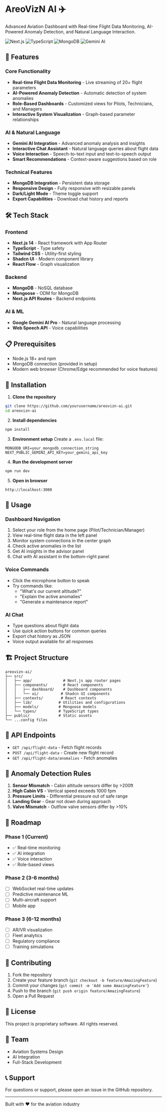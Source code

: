 # AreoVizN AI ✈️

Advanced Aviation Dashboard with Real-time Flight Data Monitoring, AI-Powered Anomaly Detection, and Natural Language Interaction.

![Next.js](https://img.shields.io/badge/Next.js-14.1-black?style=flat-square&logo=next.js)
![TypeScript](https://img.shields.io/badge/TypeScript-5.0-blue?style=flat-square&logo=typescript)
![MongoDB](https://img.shields.io/badge/MongoDB-6.0-green?style=flat-square&logo=mongodb)
![Gemini AI](https://img.shields.io/badge/Gemini_AI-Pro-purple?style=flat-square&logo=google)

## 🚀 Features

### Core Functionality
- **Real-time Flight Data Monitoring** - Live streaming of 20+ flight parameters
- **AI-Powered Anomaly Detection** - Automatic detection of system anomalies
- **Role-Based Dashboards** - Customized views for Pilots, Technicians, and Managers
- **Interactive System Visualization** - Graph-based parameter relationships

### AI & Natural Language
- **Gemini AI Integration** - Advanced anomaly analysis and insights
- **Interactive Chat Assistant** - Natural language queries about flight data
- **Voice Interaction** - Speech-to-text input and text-to-speech output
- **Smart Recommendations** - Context-aware suggestions based on role

### Technical Features
- **MongoDB Integration** - Persistent data storage
- **Responsive Design** - Fully responsive with resizable panels
- **Dark/Light Mode** - Theme toggle support
- **Export Capabilities** - Download chat history and reports

## 🛠️ Tech Stack

### Frontend
- **Next.js 14** - React framework with App Router
- **TypeScript** - Type safety
- **Tailwind CSS** - Utility-first styling
- **Shadcn UI** - Modern component library
- **React Flow** - Graph visualization

### Backend
- **MongoDB** - NoSQL database
- **Mongoose** - ODM for MongoDB
- **Next.js API Routes** - Backend endpoints

### AI & ML
- **Google Gemini AI Pro** - Natural language processing
- **Web Speech API** - Voice capabilities

## 📋 Prerequisites

- Node.js 18+ and npm
- MongoDB connection (provided in setup)
- Modern web browser (Chrome/Edge recommended for voice features)

## 🔧 Installation

1. **Clone the repository**
```bash
git clone https://github.com/yourusername/areovizn-ai.git
cd areovizn-ai
```

2. **Install dependencies**
```bash
npm install
```

3. **Environment setup**
Create a `.env.local` file:
```env
MONGODB_URI=your_mongodb_connection_string
NEXT_PUBLIC_GEMINI_API_KEY=your_gemini_api_key
```

4. **Run the development server**
```bash
npm run dev
```

5. **Open in browser**
```
http://localhost:3000
```

## 📖 Usage

### Dashboard Navigation
1. Select your role from the home page (Pilot/Technician/Manager)
2. View real-time flight data in the left panel
3. Monitor system connections in the center graph
4. Check active anomalies in the list
5. Get AI insights in the advisor panel
6. Chat with AI assistant in the bottom-right panel

### Voice Commands
- Click the microphone button to speak
- Try commands like:
  - "What's our current altitude?"
  - "Explain the active anomalies"
  - "Generate a maintenance report"

### AI Chat
- Type questions about flight data
- Use quick action buttons for common queries
- Export chat history as JSON
- Voice output available for all responses

## 🏗️ Project Structure

```
areovizn-ai/
├── src/
│   ├── app/              # Next.js app router pages
│   ├── components/       # React components
│   │   ├── dashboard/    # Dashboard components
│   │   └── ui/          # Shadcn UI components
│   ├── contexts/        # React contexts
│   ├── lib/            # Utilities and configurations
│   ├── models/         # Mongoose models
│   └── types/          # TypeScript types
├── public/             # Static assets
└── ...config files
```

## 🔐 API Endpoints

- `GET /api/flight-data` - Fetch flight records
- `POST /api/flight-data` - Create new flight record
- `GET /api/flight-data/anomalies` - Fetch anomalies

## 🎯 Anomaly Detection Rules

1. **Sensor Mismatch** - Cabin altitude sensors differ by >200ft
2. **High Cabin VS** - Vertical speed exceeds 1000 fpm
3. **Pressure Limits** - Differential pressure out of safe range
4. **Landing Gear** - Gear not down during approach
5. **Valve Mismatch** - Outflow valve sensors differ by >10%

## 🚧 Roadmap

### Phase 1 (Current)
- ✅ Real-time monitoring
- ✅ AI integration
- ✅ Voice interaction
- ✅ Role-based views

### Phase 2 (3-6 months)
- [ ] WebSocket real-time updates
- [ ] Predictive maintenance ML
- [ ] Multi-aircraft support
- [ ] Mobile app

### Phase 3 (6-12 months)
- [ ] AR/VR visualization
- [ ] Fleet analytics
- [ ] Regulatory compliance
- [ ] Training simulations

## 🤝 Contributing

1. Fork the repository
2. Create your feature branch (`git checkout -b feature/AmazingFeature`)
3. Commit your changes (`git commit -m 'Add some AmazingFeature'`)
4. Push to the branch (`git push origin feature/AmazingFeature`)
5. Open a Pull Request

## 📄 License

This project is proprietary software. All rights reserved.

## 👥 Team

- Aviation Systems Design
- AI Integration
- Full-Stack Development

## 📞 Support

For questions or support, please open an issue in the GitHub repository.

---

Built with ❤️ for the aviation industry
